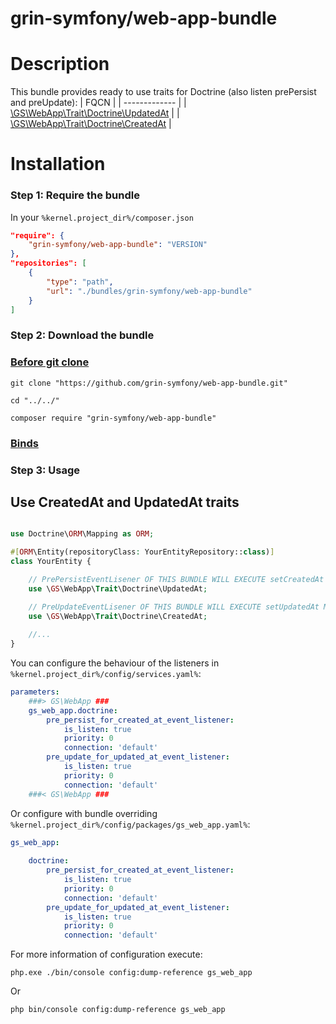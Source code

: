 grin-symfony/web-app-bundle
========

# Description

This bundle provides ready to use traits for Doctrine (also listen prePersist and preUpdate):
| FQCN |
| ------------- |
| [\GS\WebApp\Trait\Doctrine\UpdatedAt](https://github.com/grin-symfony/web-app-bundle/blob/main/src/Trait/Doctrine/UpdatedAt.php) |
| [\GS\WebApp\Trait\Doctrine\CreatedAt](https://github.com/grin-symfony/web-app-bundle/blob/main/src/Trait/Doctrine/CreatedAt.php) |

# Installation

### Step 1: Require the bundle

In your `%kernel.project_dir%/composer.json`

```json
"require": {
	"grin-symfony/web-app-bundle": "VERSION"
},
"repositories": [
	{
		"type": "path",
		"url": "./bundles/grin-symfony/web-app-bundle"
	}
]
```

### Step 2: Download the bundle

### [Before git clone](https://github.com/grin-symfony/docs/blob/main/docs/bundles_grin_symfony%20mkdir.md)

```console
git clone "https://github.com/grin-symfony/web-app-bundle.git"
```

```console
cd "../../"
```

```console
composer require "grin-symfony/web-app-bundle"
```

### [Binds](https://github.com/grin-symfony/docs/blob/main/docs/borrow-services.yaml-section.md)

### Step 3: Usage

Use CreatedAt and UpdatedAt traits
------

```php

use Doctrine\ORM\Mapping as ORM;

#[ORM\Entity(repositoryClass: YourEntityRepository::class)]
class YourEntity {

	// PrePersistEventLisener OF THIS BUNDLE WILL EXECUTE setCreatedAt METHOD FOR YOU
	use \GS\WebApp\Trait\Doctrine\UpdatedAt;

	// PreUpdateEventLisener OF THIS BUNDLE WILL EXECUTE setUpdatedAt METHOD FOR YOU
	use \GS\WebApp\Trait\Doctrine\CreatedAt;
	
	//...
}

```

You can configure the behaviour of the listeners in `%kernel.project_dir%/config/services.yaml%`:

```yaml
parameters:
    ###> GS\WebApp ###
    gs_web_app.doctrine:
        pre_persist_for_created_at_event_listener:
            is_listen: true
            priority: 0
            connection: 'default'
        pre_update_for_updated_at_event_listener:
            is_listen: true
            priority: 0
            connection: 'default'
    ###< GS\WebApp ###
```

Or configure with bundle overriding `%kernel.project_dir%/config/packages/gs_web_app.yaml%`:

```yaml
gs_web_app:
    
    doctrine:
        pre_persist_for_created_at_event_listener:
            is_listen: true
            priority: 0
            connection: 'default'
        pre_update_for_updated_at_event_listener:
            is_listen: true
            priority: 0
            connection: 'default'
```

For more information of configuration execute:

```console
php.exe ./bin/console config:dump-reference gs_web_app
```

Or

```console
php bin/console config:dump-reference gs_web_app
```




